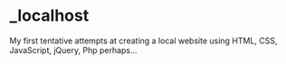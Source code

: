 # _localhost
My first tentative attempts at creating a local website using HTML, CSS, JavaScript, jQuery, Php perhaps...
